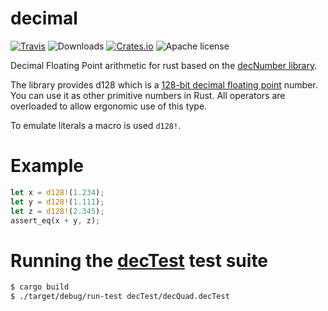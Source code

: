 # decimal

[![Travis](https://img.shields.io/travis/alkis/decimal.svg)](https://travis-ci.org/alkis/decimal)
![Downloads](https://img.shields.io/crates/d/decimal.svg)
[![Crates.io](https://img.shields.io/crates/v/decimal.svg)](https://crates.io/crates/decimal)
![Apache license](https://img.shields.io/crates/l/decimal.svg)

Decimal Floating Point arithmetic for rust based on the [decNumber
library](http://speleotrove.com/decimal/decnumber.html).

The library provides d128 which is a [128-bit decimal floating
point](https://en.wikipedia.org/wiki/Decimal128_floating-point_format) number.
You can use it as other primitive numbers in Rust. All operators are overloaded
to allow ergonomic use of this type.

To emulate literals a macro is used `d128!`.

# Example

```rust
let x = d128!(1.234);
let y = d128!(1.111);
let z = d128!(2.345);
assert_eq(x + y, z);
```

# Running the [decTest](http://speleotrove.com/decimal/dectest.html) test suite

```bash
$ cargo build
$ ./target/debug/run-test decTest/decQuad.decTest
```

